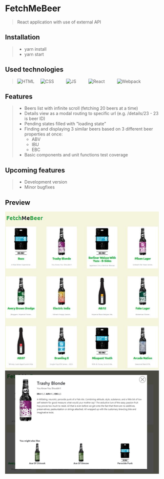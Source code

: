 # FetchMeBeer
> React application with use of external API

## Installation
> * yarn install
> * yarn start

## Used technologies
> <img alt="HTML" src="https://seeklogo.com/images/H/html5-logo-EF92D240D7-seeklogo.com.png" height="120"/><img style="margin: 0 20px" alt="CSS" src="https://seeklogo.com/images/C/css3-logo-8724075274-seeklogo.com.png" height="120"/><img style="margin: 0 20px" alt="JS" src="https://seeklogo.com/images/J/java-script-js-logo-ACF4AE5082-seeklogo.com.png" height="120"/><img style="margin: 0 20px" alt="React" src="http://icons-for-free.com/free-icons/png/128/1322468.png" height="120"/><img style="margin: 0 20px" alt="Webpack" src="https://seeklogo.com/images/W/webpack-logo-9E66EE203A-seeklogo.com.png" height="120"/>

## Features
> * Beers list with infinite scroll (fetching 20 beers at a time)
> * Details view as a modal routing to specific url (e.g. /details/23 - 23 is beer ID)
> * Pending states filled with "loading state"
> * Finding and displaying 3 similar beers based on 3 different beer properties at once:
>     * ABV
>     * IBU
>     * EBC
> * Basic components and unit functions test coverage

## Upcoming features
> * Development version
> * Minor bugfixes

## Preview
<img src="./desktop_view.JPG" alt="Layout preview"/>
<img src="./desktop_details.JPG" alt="Layout details preview"/>
